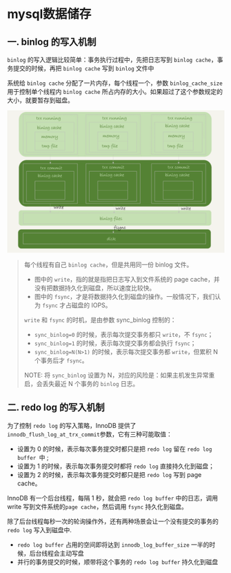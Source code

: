 # mysql数据储存



## 一. binlog 的写入机制

`binlog` 的写入逻辑比较简单：事务执行过程中，先把日志写到 `binlog cache`，事务提交的时候，再把 `binlog cache` 写到 `binlog` 文件中

系统给 `binlog cache` 分配了一片内存，每个线程一个，参数 `binlog_cache_size` 用于控制单个线程内 `binlog cache` 所占内存的大小。如果超过了这个参数规定的大小，就要暂存到磁盘。

![img](asserts/9ed86644d5f39efb0efec595abb92e3e.png)

> 每个线程有自己 `binlog cache`，但是共用同一份 binlog 文件。
>
> - 图中的 `write`，指的就是指把日志写入到文件系统的 page cache，并没有把数据持久化到磁盘，所以速度比较快。
> - 图中的 `fsync`，才是将数据持久化到磁盘的操作。一般情况下，我们认为 `fsync` 才占磁盘的 IOPS。
>
> `write` 和 `fsync` 的时机，是由参数 sync_binlog 控制的：
>
> - `sync_binlog=0` 的时候，表示每次提交事务都只 `write`，不 `fsync`；
> - `sync_binlog=1` 的时候，表示每次提交事务都会执行 `fsync`；
> - `sync_binlog=N(N>1)` 的时候，表示每次提交事务都 `write`，但累积 N 个事务后才 `fsync`。
>
> NOTE: 将 `sync_binlog` 设置为 N，对应的风险是：如果主机发生异常重启，会丢失最近 N 个事务的 `binlog` 日志。

## 二. redo log 的写入机制

为了控制 `redo log` 的写入策略，InnoDB 提供了` innodb_flush_log_at_trx_commit `参数，它有三种可能取值：

- 设置为 0 的时候，表示每次事务提交时都只是把 `redo log` 留在 `redo log buffer `中 ;
- 设置为 1 的时候，表示每次事务提交时都将 `redo log` 直接持久化到磁盘；
- 设置为 2 的时候，表示每次事务提交时都只是把 `redo log` 写到 page cache。

InnoDB 有一个后台线程，每隔 1 秒，就会把 `redo log buffer` 中的日志，调用 write 写到文件系统的`page cache`，然后调用 `fsync` 持久化到磁盘。

除了后台线程每秒一次的轮询操作外，还有两种场景会让一个没有提交的事务的 `redo log` 写入到磁盘中.

- `redo log buffer` 占用的空间即将达到 `innodb_log_buffer_size` 一半的时候，后台线程会主动写盘
- 并行的事务提交的时候，顺带将这个事务的 `redo log buffer` 持久化到磁盘

